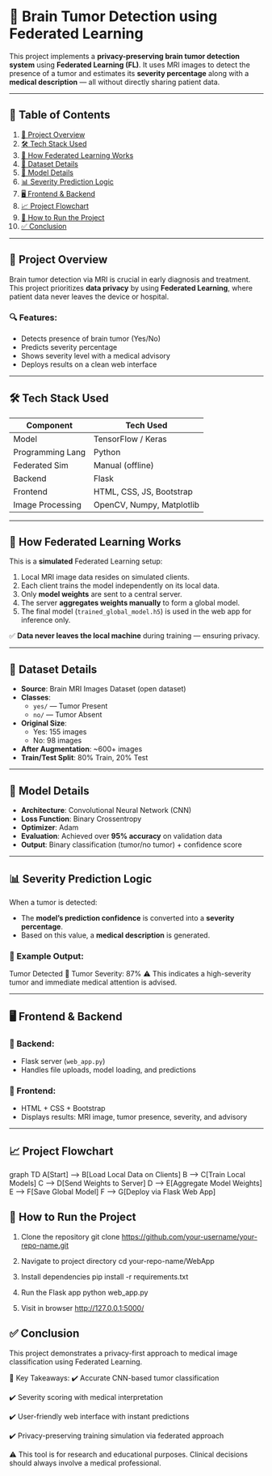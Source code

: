 # 🧠 Brain Tumor Detection using Federated Learning

This project implements a **privacy-preserving brain tumor detection system** using **Federated Learning (FL)**. It uses MRI images to detect the presence of a tumor and estimates its **severity percentage** along with a **medical description** — all without directly sharing patient data.

---

## 📌 Table of Contents

1. [📖 Project Overview](#-project-overview)  
2. [🛠 Tech Stack Used](#-tech-stack-used)  
3. [🔄 How Federated Learning Works](#-how-federated-learning-works)  
4. [🧬 Dataset Details](#-dataset-details)  
5. [🤖 Model Details](#-model-details)  
6. [📊 Severity Prediction Logic](#-severity-prediction-logic)  
7. [🖥️ Frontend & Backend](#-frontend--backend)  
8. [📈 Project Flowchart](#-project-flowchart)  
9. [🚀 How to Run the Project](#-how-to-run-the-project)  
10. [✅ Conclusion](#-conclusion)

---

## 📖 Project Overview

Brain tumor detection via MRI is crucial in early diagnosis and treatment. This project prioritizes **data privacy** by using **Federated Learning**, where patient data never leaves the device or hospital.

### 🔍 Features:
- Detects presence of brain tumor (Yes/No)
- Predicts severity percentage
- Shows severity level with a medical advisory
- Deploys results on a clean web interface

---

## 🛠 Tech Stack Used

| Component        | Tech Used             |
|------------------|------------------------|
| Model            | TensorFlow / Keras     |
| Programming Lang | Python                 |
| Federated Sim    | Manual (offline)       |
| Backend          | Flask                  |
| Frontend         | HTML, CSS, JS, Bootstrap |
| Image Processing | OpenCV, Numpy, Matplotlib |

---

## 🔄 How Federated Learning Works

This is a **simulated** Federated Learning setup:

1. Local MRI image data resides on simulated clients.
2. Each client trains the model independently on its local data.
3. Only **model weights** are sent to a central server.
4. The server **aggregates weights manually** to form a global model.
5. The final model (`trained_global_model.h5`) is used in the web app for inference only.

✅ **Data never leaves the local machine** during training — ensuring privacy.

---

## 🧬 Dataset Details

- **Source**: Brain MRI Images Dataset (open dataset)
- **Classes**: 
  - `yes/` — Tumor Present  
  - `no/` — Tumor Absent
- **Original Size**: 
  - Yes: 155 images  
  - No: 98 images
- **After Augmentation**: ~600+ images
- **Train/Test Split**: 80% Train, 20% Test

---

## 🤖 Model Details

- **Architecture**: Convolutional Neural Network (CNN)
- **Loss Function**: Binary Crossentropy
- **Optimizer**: Adam
- **Evaluation**: Achieved over **95% accuracy** on validation data
- **Output**: Binary classification (tumor/no tumor) + confidence score

---

## 📊 Severity Prediction Logic

When a tumor is detected:
- The **model’s prediction confidence** is converted into a **severity percentage**.
- Based on this value, a **medical description** is generated.

### 🎯 Example Output:

Tumor Detected
🧪 Tumor Severity: 87%
⚠️ This indicates a high-severity tumor and immediate medical attention is advised.


---

## 🖥️ Frontend & Backend

### 🔧 Backend:
- Flask server (`web_app.py`)
- Handles file uploads, model loading, and predictions

### 🎨 Frontend:
- HTML + CSS + Bootstrap
- Displays results: MRI image, tumor presence, severity, and advisory

---

## 📈 Project Flowchart

graph TD
A[Start] --> B[Load Local Data on Clients]
B --> C[Train Local Models]
C --> D[Send Weights to Server]
D --> E[Aggregate Model Weights]
E --> F[Save Global Model]
F --> G[Deploy via Flask Web App]

## 🚀 How to Run the Project

1. Clone the repository
      git clone https://github.com/your-username/your-repo-name.git

2. Navigate to project directory
      cd your-repo-name/WebApp

3. Install dependencies
      pip install -r requirements.txt

4. Run the Flask app
      python web_app.py

5. Visit in browser
      http://127.0.0.1:5000/

## ✅ Conclusion
This project demonstrates a privacy-first approach to medical image classification using Federated Learning.

🔑 Key Takeaways:
✔️ Accurate CNN-based tumor classification

✔️ Severity scoring with medical interpretation

✔️ User-friendly web interface with instant predictions

✔️ Privacy-preserving training simulation via federated approach

⚠️ This tool is for research and educational purposes. Clinical decisions should always involve a medical professional.

